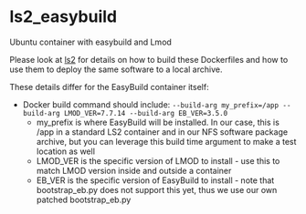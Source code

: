 # ls2_easybuild

Ubuntu container with easybuild and Lmod

Please look at [ls2](https://github.com/FredHutch/ls2) for details on how to build these Dockerfiles and how to use them to deploy the same software to a local archive.

These details differ for the EasyBuild container itself:

* Docker build command should include: `--build-arg my_prefix=/app --build-arg LMOD_VER=7.7.14 --build-arg EB_VER=3.5.0`
  * my_prefix is where EasyBuild will be installed. In our case, this is /app in a standard LS2 container and in our NFS software package archive, but you can leverage this build time argument to make a test location as well
  * LMOD_VER is the specific version of LMOD to install - use this to match LMOD version inside and outside a container
  * EB_VER is the specific version of EasyBuild to install - note that bootstrap_eb.py does not support this yet, thus we use our own patched bootstrap_eb.py
